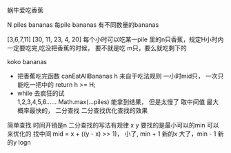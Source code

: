 蜗牛爱吃香蕉

N piles bananas 每pile bananas 有不同数量的bananas

[3,6,7,11]
[30, 11, 23, 4, 20]
每个小时可以吃某一pile 里的n只香蕉，规定H小时内一定要吃完,吃没把香蕉的时候， 要不就是吃 m只，要么就吃剩下的

koko bananas
- 把香蕉吃完函数 canEatAllBananas
  h 来自于吃法规则 一小时mid只， 一次只能吃一把中的
  return h >= H;
- while 去疯狂的试  
  1,2,3,4,5,6......   Math.max(...piles)
  能拿到结果， 但是太慢了
  取中间值 最大概率最快的， 二分查找
  二分查找优化查找的效果

简单查找 时间开销是n 
二分查找的写法有规律
  x  y 要找的是最小可以的min 可以来优化的
  找中间 mid = x + ((y - x) >> 1)， 
  小了, min + 1 新的x
  大了，min - 1 新的y
  logn